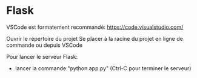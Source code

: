 # Flask

VSCode est formatement recommandé: https://code.visualstudio.com/

Ouvrir le répertoire du projet
Se placer à la racine du projet en ligne de commande ou depuis VSCode

Pour lancer le serveur Flask:
- lancer la commande "python app.py" (Ctrl-C pour terminer le serveur)
